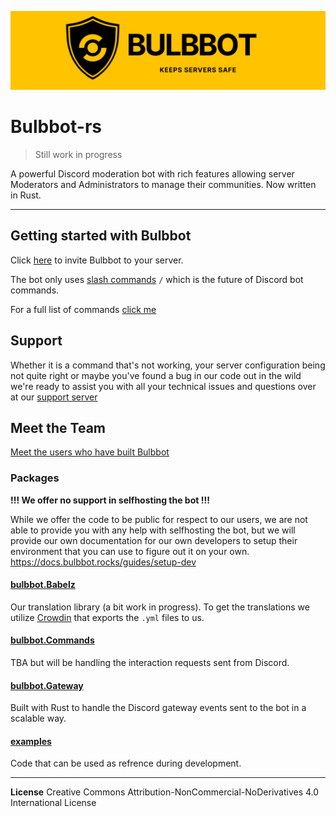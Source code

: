 ![Bulbbot Banner](./assets/BannerWide.png)

# Bulbbot-rs

> Still work in progress

A powerful Discord moderation bot with rich features allowing server Moderators and Administrators to manage their communities. Now written in Rust.

---

## Getting started with Bulbbot

Click [here](https://bulbbot.rocks//invite) to invite Bulbbot to your server.

The bot only uses [slash commands](https://docs.bulbbot.rocks/basics/slash-commands) `/` which is the future of Discord bot commands.

For a full list of commands [click me](https://docs.bulbbot.rocks/command-list)

## Support

Whether it is a command that's not working, your server configuration being not quite right or maybe you've found a bug in our code out in the wild we're ready to assist you with all your technical
issues and questions over at our [support server](https://bulbbot.rocks/discord)

## Meet the Team

[Meet the users who have built Bulbbot](https://docs.bulbbot.rocks/team)

### Packages

**!!! We offer no support in selfhosting the bot !!!**

While we offer the code to be public for respect to our users, we are not able to provide you with any help with selfhosting the bot, but we will provide our own documentation for our own developers to setup their environment that you can use to figure out it on your own. https://docs.bulbbot.rocks/guides/setup-dev

#### [bulbbot.Babelz](bulbbot.Babelz/)

Our translation library (a bit work in progress). To get the translations we utilize [Crowdin](https://crowdin.com/) that exports the `.yml` files to us.

#### [bulbbot.Commands](bulbbot.Commands/)

TBA but will be handling the interaction requests sent from Discord.

#### [bulbbot.Gateway](bulbbot.Gateway/)

Built with Rust to handle the Discord gateway events sent to the bot in a scalable way.

#### [examples](examples/)

Code that can be used as refrence during development.

---

**License**
Creative Commons Attribution-NonCommercial-NoDerivatives 4.0 International License
